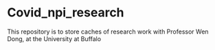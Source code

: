 # Covid_npi_research

This repository is to store caches of research work with Professor Wen Dong, at the University at Buffalo
